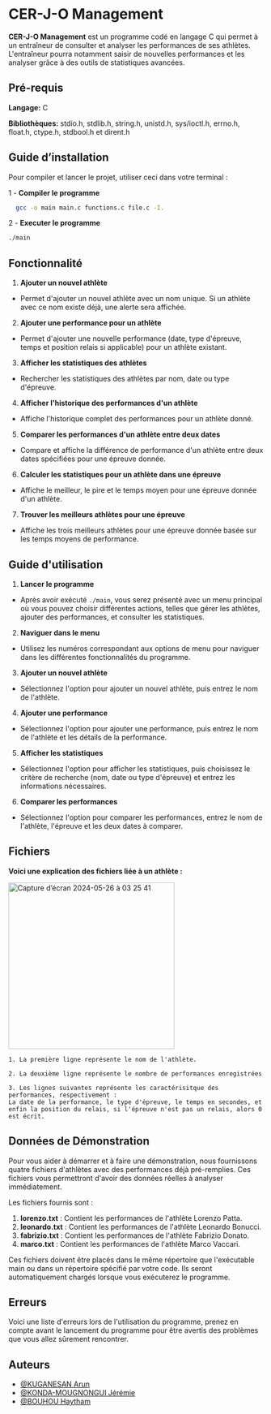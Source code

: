 
# CER-J-O Management

**CER-J-O Management** est un programme codé en langage C qui permet à un entraîneur de consulter et analyser les performances de ses athlètes. L'entraîneur pourra notamment saisir de nouvelles performances et les analyser grâce à des outils de statistiques avancées.

## Pré-requis

**Langage:** C

**Bibliothèques:** stdio.h, stdlib.h, string.h, unistd.h, sys/ioctl.h, errno.h, float.h, ctype.h, stdbool.h et dirent.h


## Guide d’installation 

Pour compiler et lancer le projet, utiliser ceci dans votre terminal :

1 - **Compiler le programme**
```bash
  gcc -o main main.c functions.c file.c -I.
```
2 - **Executer le programme**
```bash
./main
```
## Fonctionnalité

1. **Ajouter un nouvel athlète**
  - Permet d'ajouter un nouvel athlète avec un nom unique. Si un athlète avec ce nom existe déjà, une alerte sera affichée.

2. **Ajouter une performance pour un athlète**
  - Permet d'ajouter une nouvelle performance (date, type d'épreuve, temps et position relais si applicable) pour un athlète existant.

3. **Afficher les statistiques des athlètes**
  - Rechercher les statistiques des athlètes par nom, date ou type d'épreuve.

4. **Afficher l'historique des performances d'un athlète**
  - Affiche l'historique complet des performances pour un athlète donné.

5. **Comparer les performances d'un athlète entre deux dates**
  - Compare et affiche la différence de performance d'un athlète entre deux dates spécifiées pour une épreuve donnée.

6. **Calculer les statistiques pour un athlète dans une épreuve**
  - Affiche le meilleur, le pire et le temps moyen pour une épreuve donnée d'un athlète.

7. **Trouver les meilleurs athlètes pour une épreuve**
  - Affiche les trois meilleurs athlètes pour une épreuve donnée basée sur les temps moyens de performance.




## Guide d'utilisation

1. **Lancer le programme**
  - Après avoir exécuté `./main`, vous serez présenté avec un menu principal où vous pouvez choisir différentes actions, telles que gérer les athlètes, ajouter des performances, et consulter les statistiques.

2. **Naviguer dans le menu**
  - Utilisez les numéros correspondant aux options de menu pour naviguer dans les différentes fonctionnalités du programme.

3. **Ajouter un nouvel athlète**
  - Sélectionnez l'option pour ajouter un nouvel athlète, puis entrez le nom de l'athlète.

4. **Ajouter une performance**
  - Sélectionnez l'option pour ajouter une performance, puis entrez le nom de l'athlète et les détails de la performance.

5. **Afficher les statistiques**
  - Sélectionnez l'option pour afficher les statistiques, puis choisissez le critère de recherche (nom, date ou type d'épreuve) et entrez les informations nécessaires.

6. **Comparer les performances**
  - Sélectionnez l'option pour comparer les performances, entrez le nom de l'athlète, l'épreuve et les deux dates à comparer.
   
## Fichiers

**Voici une explication des fichiers liée à un athlète :**

<img width="328" alt="Capture d’écran 2024-05-26 à 03 25 41" src="https://github.com/jkengineer42/CER-J-OManagement/assets/167258198/7c14f8b5-9370-4a25-894f-9465c5a8591d">


    1. La première ligne représente le nom de l'athlète.

    2. La deuxième ligne représente le nombre de performances enregistrées

    3. Les lignes suivantes représente les caractérisitque des performances, respectivement : 
    La date de la performance, le type d'épreuve, le temps en secondes, et enfin la position du relais, si l'épreuve n'est pas un relais, alors 0 est écrit.

## Données de Démonstration

Pour vous aider à démarrer et à faire une démonstration, nous fournissons quatre fichiers d'athlètes avec des performances déjà pré-remplies. Ces fichiers vous permettront d'avoir des données réelles à analyser immédiatement.

Les fichiers fournis sont :

1. **lorenzo.txt** : Contient les performances de l'athlète Lorenzo Patta.
2. **leonardo.txt** : Contient les performances de l'athlète Leonardo Bonucci.
3. **fabrizio.txt** : Contient les performances de l'athlète Fabrizio Donato.
4. **marco.txt** : Contient les performances de l'athlète Marco Vaccari.

Ces fichiers doivent être placés dans le même répertoire que l'exécutable main ou dans un répertoire spécifié par votre code. Ils seront automatiquement chargés lorsque vous exécuterez le programme.
## Erreurs

Voici une liste d'erreurs lors de l'utilisation du programme, prenez en compte avant le lancement du programme pour être avertis des problèmes que vous allez sûrement rencontrer.
## Auteurs

- [@KUGANESAN Arun](https://www.github.com/)
- [@KONDA-MOUGNONGUI Jérémie](https://www.github.com/jkengineer42)
- [@BOUHOU Haytham](https://www.github.com/HAYTHAM2005)



